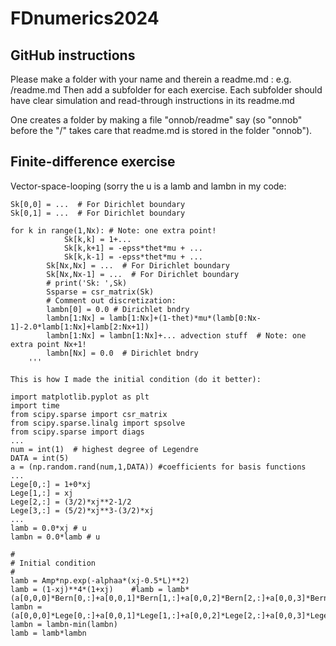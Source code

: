 # FDnumerics2024

## GitHub instructions
Please make a folder with your name and therein a readme.md : e.g. <yourname>/readme.md
Then add a subfolder for each exercise. Each subfolder should have clear simulation and read-through instructions in its readme.md

One creates a folder by making a file "onnob/readme" say (so "onnob" before the "/" takes care that readme.md is stored in the folder "onnob").

## Finite-difference exercise

Vector-space-looping (sorry the u is a lamb and lambn in my code:
```
Sk[0,0] = ...  # For Dirichlet boundary
Sk[0,1] = ...  # For Dirichlet boundary
  
for k in range(1,Nx): # Note: one extra point!
            Sk[k,k] = 1+...
            Sk[k,k+1] = -epss*thet*mu + ...
            Sk[k,k-1] = -epss*thet*mu + ...
        Sk[Nx,Nx] = ...  # For Dirichlet boundary
        Sk[Nx,Nx-1] = ...  # For Dirichlet boundary
        # print('Sk: ',Sk)
        Ssparse = csr_matrix(Sk)
        # Comment out discretization:
        lambn[0] = 0.0 # Dirichlet bndry 
        lambn[1:Nx] = lamb[1:Nx]+(1-thet)*mu*(lamb[0:Nx-1]-2.0*lamb[1:Nx]+lamb[2:Nx+1])
        lambn[1:Nx] = lambn[1:Nx]+... advection stuff  # Note: one extra point Nx+1!
        lambn[Nx] = 0.0  # Dirichlet bndry 
    '''

This is how I made the initial condition (do it better):
  ```
    import matplotlib.pyplot as plt
    import time
    from scipy.sparse import csr_matrix
    from scipy.sparse.linalg import spsolve
    from scipy.sparse import diags
    ...
    num = int(1)  # highest degree of Legendre
    DATA = int(5)
    a = (np.random.rand(num,1,DATA)) #coefficients for basis functions
    ...
    Lege[0,:] = 1+0*xj
    Lege[1,:] = xj
    Lege[2,:] = (3/2)*xj**2-1/2
    Lege[3,:] = (5/2)*xj**3-(3/2)*xj
    ... 
    lamb = 0.0*xj # u
    lambn = 0.0*lamb # u
    
    #
    # Initial condition
    #
    lamb = Amp*np.exp(-alphaa*(xj-0.5*L)**2)
    lamb = (1-xj)**4*(1+xj)    #lamb = lamb*(a[0,0,0]*Bern[0,:]+a[0,0,1]*Bern[1,:]+a[0,0,2]*Bern[2,:]+a[0,0,3]*Bern[3,:])
    lambn = (a[0,0,0]*Lege[0,:]+a[0,0,1]*Lege[1,:]+a[0,0,2]*Lege[2,:]+a[0,0,3]*Lege[3,:])
    lambn = lambn-min(lambn)
    lamb = lamb*lambn
  ```
